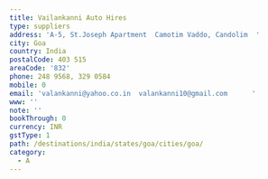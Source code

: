 ```yaml
---
title: Vailankanni Auto Hires
type: suppliers
address: 'A-5, St.Joseph Apartment  Camotim Vaddo, Candolim  '
city: Goa
country: India
postalCode: 403 515
areaCode: '832'
phone: 248 9568, 329 0584
mobile: 0
email: 'valankanni@yahoo.co.in  valankanni10@gmail.com      '
www: ''
note: ''
bookThrough: 0
currency: INR
gstType: 1
path: /destinations/india/states/goa/cities/goa/
category:
  - A
---
```


